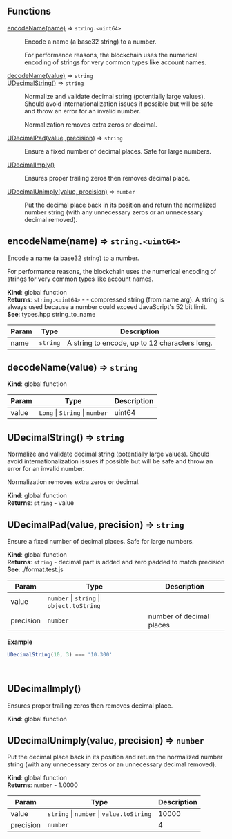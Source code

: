 ## Functions

<dl>
<dt><a href="#encodeName">encodeName(name)</a> ⇒ <code>string.&lt;uint64&gt;</code></dt>
<dd><p>Encode a name (a base32 string) to a number.</p>
<p>  For performance reasons, the blockchain uses the numerical encoding of strings
  for very common types like account names.</p>
</dd>
<dt><a href="#decodeName">decodeName(value)</a> ⇒ <code>string</code></dt>
<dd></dd>
<dt><a href="#UDecimalString">UDecimalString()</a> ⇒ <code>string</code></dt>
<dd><p>Normalize and validate decimal string (potentially large values).  Should
  avoid internationalization issues if possible but will be safe and
  throw an error for an invalid number.</p>
<p>  Normalization removes extra zeros or decimal.</p>
</dd>
<dt><a href="#UDecimalPad">UDecimalPad(value, precision)</a> ⇒ <code>string</code></dt>
<dd><p>Ensure a fixed number of decimal places.  Safe for large numbers.</p>
</dd>
<dt><a href="#UDecimalImply">UDecimalImply()</a></dt>
<dd><p>Ensures proper trailing zeros then removes decimal place.</p>
</dd>
<dt><a href="#UDecimalUnimply">UDecimalUnimply(value, precision)</a> ⇒ <code>number</code></dt>
<dd><p>Put the decimal place back in its position and return the normalized number
  string (with any unnecessary zeros or an unnecessary decimal removed).</p>
</dd>
</dl>

<a name="encodeName"></a>

## encodeName(name) ⇒ <code>string.&lt;uint64&gt;</code>
Encode a name (a base32 string) to a number.

  For performance reasons, the blockchain uses the numerical encoding of strings
  for very common types like account names.

**Kind**: global function  
**Returns**: <code>string.&lt;uint64&gt;</code> - - compressed string (from name arg).  A string is
    always used because a number could exceed JavaScript's 52 bit limit.  
**See**: types.hpp string_to_name  

| Param | Type | Description |
| --- | --- | --- |
| name | <code>string</code> | A string to encode, up to 12 characters long. |

<a name="decodeName"></a>

## decodeName(value) ⇒ <code>string</code>
**Kind**: global function  

| Param | Type | Description |
| --- | --- | --- |
| value | <code>Long</code> \| <code>String</code> \| <code>number</code> | uint64 |

<a name="UDecimalString"></a>

## UDecimalString() ⇒ <code>string</code>
Normalize and validate decimal string (potentially large values).  Should
  avoid internationalization issues if possible but will be safe and
  throw an error for an invalid number.

  Normalization removes extra zeros or decimal.

**Kind**: global function  
**Returns**: <code>string</code> - value  
<a name="UDecimalPad"></a>

## UDecimalPad(value, precision) ⇒ <code>string</code>
Ensure a fixed number of decimal places.  Safe for large numbers.

**Kind**: global function  
**Returns**: <code>string</code> - decimal part is added and zero padded to match precision  
**See**: ./format.test.js  

| Param | Type | Description |
| --- | --- | --- |
| value | <code>number</code> \| <code>string</code> \| <code>object.toString</code> |  |
| precision | <code>number</code> | number of decimal places |

**Example**  
```js
UDecimalString(10, 3) === '10.300'

  
```
<a name="UDecimalImply"></a>

## UDecimalImply()
Ensures proper trailing zeros then removes decimal place.

**Kind**: global function  
<a name="UDecimalUnimply"></a>

## UDecimalUnimply(value, precision) ⇒ <code>number</code>
Put the decimal place back in its position and return the normalized number
  string (with any unnecessary zeros or an unnecessary decimal removed).

**Kind**: global function  
**Returns**: <code>number</code> - 1.0000  

| Param | Type | Description |
| --- | --- | --- |
| value | <code>string</code> \| <code>number</code> \| <code>value.toString</code> | 10000 |
| precision | <code>number</code> | 4 |

